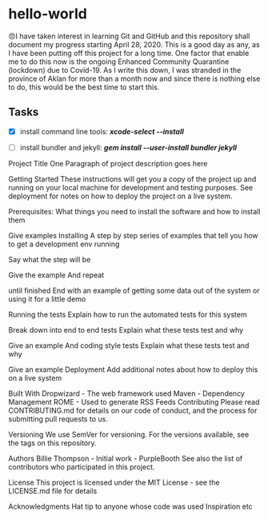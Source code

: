 # hello-world

:angry:I have taken interest in learning Git and GitHub and this repository shall document my progress starting April 28, 2020. This is a good day as any, as I have been putting off this project for a long time. One factor that enable me to do this now is the ongoing Enhanced Community Quarantine (lockdown) due to Covid-19. As I write this down, I was stranded in the province of Aklan for more than a month now and since there is nothing else to do, this would be the best time to start this.

## Tasks

- [x] install command line tools: *__xcode-select --install__*
- [ ] install bundler and jekyll: *__gem install --user-install bundler jekyll__*


Project Title
One Paragraph of project description goes here

Getting Started
These instructions will get you a copy of the project up and running on your local machine for development and testing purposes. See deployment for notes on how to deploy the project on a live system.

Prerequisites:
What things you need to install the software and how to install them

Give examples
Installing
A step by step series of examples that tell you how to get a development env running

Say what the step will be

Give the example
And repeat

until finished
End with an example of getting some data out of the system or using it for a little demo

Running the tests
Explain how to run the automated tests for this system

Break down into end to end tests
Explain what these tests test and why

Give an example
And coding style tests
Explain what these tests test and why

Give an example
Deployment
Add additional notes about how to deploy this on a live system

Built With
Dropwizard - The web framework used
Maven - Dependency Management
ROME - Used to generate RSS Feeds
Contributing
Please read CONTRIBUTING.md for details on our code of conduct, and the process for submitting pull requests to us.

Versioning
We use SemVer for versioning. For the versions available, see the tags on this repository.

Authors
Billie Thompson - Initial work - PurpleBooth
See also the list of contributors who participated in this project.

License
This project is licensed under the MIT License - see the LICENSE.md file for details

Acknowledgments
Hat tip to anyone whose code was used
Inspiration
etc
